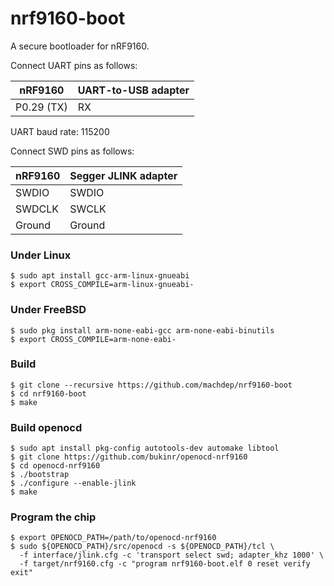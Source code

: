# nrf9160-boot

A secure bootloader for nRF9160.

Connect UART pins as follows:

| nRF9160          | UART-to-USB adapter  |
| ----------------- | -------------------- |
| P0.29 (TX)        | RX                   |

UART baud rate: 115200

Connect SWD pins as follows:

| nRF9160           | Segger JLINK adapter |
| ----------------- | -------------------- |
| SWDIO             | SWDIO                |
| SWDCLK            | SWCLK                |
| Ground            | Ground               |

### Under Linux
    $ sudo apt install gcc-arm-linux-gnueabi
    $ export CROSS_COMPILE=arm-linux-gnueabi-
### Under FreeBSD
    $ sudo pkg install arm-none-eabi-gcc arm-none-eabi-binutils
    $ export CROSS_COMPILE=arm-none-eabi-
### Build
    $ git clone --recursive https://github.com/machdep/nrf9160-boot
    $ cd nrf9160-boot
    $ make

### Build openocd
    $ sudo apt install pkg-config autotools-dev automake libtool
    $ git clone https://github.com/bukinr/openocd-nrf9160
    $ cd openocd-nrf9160
    $ ./bootstrap
    $ ./configure --enable-jlink
    $ make

### Program the chip
    $ export OPENOCD_PATH=/path/to/openocd-nrf9160
    $ sudo ${OPENOCD_PATH}/src/openocd -s ${OPENOCD_PATH}/tcl \
      -f interface/jlink.cfg -c 'transport select swd; adapter_khz 1000' \
      -f target/nrf9160.cfg -c "program nrf9160-boot.elf 0 reset verify exit"
